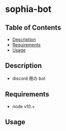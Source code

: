 sophia-bot 
========================================

Table of Contents
-----------------

* [Description](#description)
* [Requirements](#requirements)
* [Usage](#usage)

Description
-----------

* discord 用の bot


Requirements
------------

* node v10.+

Usage
-----

